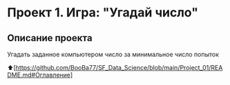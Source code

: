 # Проект 1. Игра: "Угадай число"

## Описание проекта
Угадать заданное компьютером число за минимальное число попыток

:arrow_up:[https://github.com/BooBa77/SF_Data_Science/blob/main/Project_01/README.md#Оглавление]
